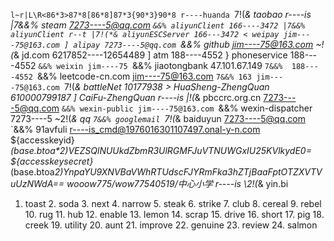 `l~r|L\R<86*3>87*8[86*8]87*3{90*3}90*8
r----huanda `7!(*& taobao
r----is |7&&% steam
7273----5@qq.com `&&% aliyunClient
166----3472 |7&&% aliyunClient
r--t |7!(*& aliyunESCServer
166---3472 < weipay
jim----75@163.com ] alipay
7273----5@qq.com `&&% github
jim----75@163.com ~!(*& jd.com
6217852----12654489 ] atm
188----4552 } phoneservice
188----4552 `&&% weixin
jim----75 `&&% jiaotongbank
47.101.67.149 `7&&% 
188----4552 `&&% leetcode-cn.com
jim----75@163.com `7&&% 163
jim----75@163.com `7!(*& battleNet
10177938 > HuaSheng-ZhengQuan
610000799187 ] CaiFu-ZhengQuan
r----is |!(*& pbccrc.org.cn
7273----5@qq.com `&&% wexin-public
jim----75@163.com `&&% wexin-dispatcher
7273----5 ~2!(*& qq
`7&&% googlemail
`7!(*& baiduyun
7273----5@qq.com `&&% 91avfuli
r----is_cmd@1976016301107497.onal-y-n.com
${accesskeyid}_(base.btoa*2)VEZSQlNUUkdZbmR3UlRGMFJuVTNUWGxIU25KVlkydE0=
${accesskeysecret}_(base.btoa*2)YnpaYU9XNVBaVWhRTUdscFJYRmFka3hZTjBaaFptOTZXVTVuUzNWdA==
wooow775/wow77540519/中心小学
r----is \2!(*& yin.bi
1. toast 2. soda 3. next 4. narrow 5. steak 6. strike 7. club 8. cereal 9. rebel 10. rug 11. hub 12. enable 13. lemon 14. scrap 15. drive 16. short 17. pig 18. creek 19. utility 20. aunt 21. improve 22. genuine 23. review 24. salmon 
